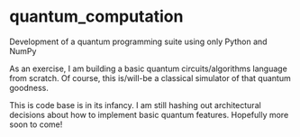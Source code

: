 # quantum_computation
Development of a quantum programming suite using only Python and NumPy

As an exercise, I am building a basic quantum circuits/algorithms language from scratch.
Of course, this is/will-be a classical simulator of that quantum goodness.  

This is code base is in its infancy.  I am still hashing out architectural decisions about how to implement basic quantum features.  Hopefully more soon to come!
